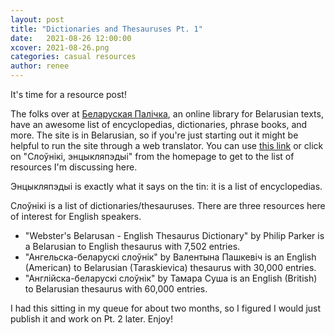 ```yaml
---
layout: post
title: "Dictionaries and Thesauruses Pt. 1"
date:   2021-08-26 12:00:00
xcover: 2021-08-26.png
categories: casual resources
author: renee
---
```

It's time for a resource post!

The folks over at [Беларуская Палічка](https://knihi.com/), an online library for Belarusian texts, have an awesome list of encyclopedias, dictionaries, phrase books, and more.  The site is in Belarusian, so if you're just starting out it might be helpful to run the site through a web translator.  You can use [this link](https://knihi.com/slouniki.html) or click on "Слоўнікі, энцыкляпэдыі" from the homepage to get to the list of resources I'm discussing here.

Энцыкляпэдыі is exactly what it says on the tin: it is a list of encyclopedias.

Слоўнікі is a list of dictionaries/thesauruses.  There are three resources here of interest for English speakers.

* "Webster's Belarusan - English Thesaurus Dictionary" by Philip Parker is a Belarusian to English thesaurus with 7,502 entries.
* "Ангельска-беларускі слоўнік" by Валентына Пашкевіч is an English (American) to Belarusian (Taraskievica) thesaurus with 30,000 entries.
* "Англійска-беларускі слоўнік" by Тамара Суша is an English (British) to Belarusian thesaurus with 60,000 entries.

I had this sitting in my queue for about two months, so I figured I would just publish it and work on Pt. 2 later.  Enjoy!
